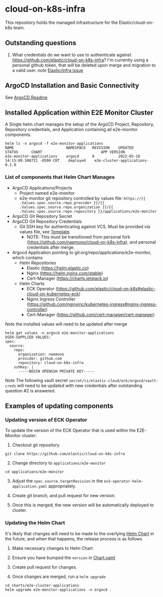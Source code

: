# cloud-on-k8s-infra

This repository holds the managed infrastructure for the Elastic/cloud-on-k8s team.

## Outstanding questions

1. What credentials do we want to use to authenticate against https://github.com/elastic/cloud-on-k8s-infra?  I'm currently using a personal github token, that will be deleted upon merge and migration to a valid user.  *note* [Elastic/infra issue](https://github.com/elastic/infra/issues/36099)

## ArgoCD Installation and Basic Connectivity

See [ArgoCD Readme](./charts/argocd/README.md)

## Installed Application within E2E Monitor Cluster

A Single helm chart manages the setup of the ArgoCD Project, Repository, Repository credentials, and Application containing all e2e-monitor components.

```
helm ls -n argocd -f e2e-monitor-applications
NAME                    	NAMESPACE	REVISION	UPDATED                             	STATUS  	CHART                         	APP VERSION
e2e-monitor-applications	argocd   	8       	2022-05-18 14:15:09.500721 -0500 CDT	deployed	e2e-cluster-applications-0.1.9
```

### List of components that Helm Chart Manages

* ArgoCD Applications/Projects
  * Project named e2e-monitor
  * e2e-monitor git repository controlled by values file: `https://{{ .Values.spec.source.repo.provider }}/{{ .Values.spec.source.repo.organization }}/{{ .Values.spec.source.repo.repository }}/applications/e2e-monitor`
* ArgoCD Git Repository Secret
* ArgoCD Git Repository Credentials
  * Git SSH key for authenticating against VCS.  Must be provided via values file, see [Template](./charts/e2e-cluster-applications/templates/07-source-repository-ssh-key.yaml).
    * NOTE: This must be transitioned from personal fork (https://github.com/naemono/cloud-on-k8s-infra), and personal credentials after merge.
* Argocd Application pointing to git:org/repo/applications/e2e-monitor, which contains
  * Helm Repositories
    * Elastic (https://helm.elastic.co)
    * Nginx (https://helm.nginx.com/stable)
    * Cert-Manager (https://charts.jetstack.io)
  * Helm Charts
    * ECK Operator (https://github.com/elastic/cloud-on-k8s#elastic-cloud-on-kubernetes-eck)
    * Nginx Ingress Controller (https://github.com/nginxinc/kubernetes-ingress#nginx-ingress-controller)
    * Cert-Manager (https://github.com/cert-manager/cert-manager)

*Note* the installed values will need to be updated after merge
```
helm get values -n argocd e2e-monitor-applications
USER-SUPPLIED VALUES:
spec:
  source:
    repo:
      organization: naemono
      provider: github.com
      repository: cloud-on-k8s-infra
    sshKey: |
      -----BEGIN OPENSSH PRIVATE KEY-----
```

*Note* The following vault secret `secret/ci/elastic-cloud/eck/argocd/vault-creds` will need to be updated with new credentials after outstanding question #2 is answered.

## Examples of updating components

### Updating version of ECK Operator

To update the version of the ECK Operator that is used within the E2E-Monitor cluster:

1. Checkout git repository

```
git clone https://github.com/elastic/cloud-on-k8s-infra
```

2. Change directory to `applications/e2e-monitor`

```
cd applications/e2e-monitor
```

3. Adjust the `spec.source.targetRevision` in the `eck-operator-helm-application.yaml` appropriately.

4. Create git branch, and pull request for new version.

5. Once this is merged, the new version will be automatically deployed to cluster.

### Updating the Helm Chart

It's likely that changes will need to be made to the overlying [Helm Chart](./charts/e2e-cluster-applications/) in the future, and when that happens, the release process is as follows

1. Make necessary changes to Helm Chart

2. Ensure you have bumped the `version` in [Chart.yaml](./charts/e2e-cluster-applications/Chart.yaml)

3. Create pull request for changes.

4. Once changes are merged, run a `helm upgrade`

```
cd charts/e2e-cluster-applications
helm upgrade e2e-monitor-applications -n argocd .
```